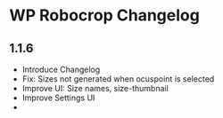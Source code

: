 WP Robocrop Changelog
=====================

1.1.6
-----
 - Introduce Changelog
 - Fix: Sizes not generated when ocuspoint is selected
 - Improve UI: Size names, size-thumbnail
 - Improve Settings UI
 -
